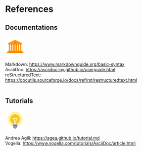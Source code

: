 # References

## Documentations

<img alt="library" src="icon/libre/library.png" width="64">

Markdown: https://www.markdownguide.org/basic-syntax  
AsciiDoc: https://asciidoc-py.github.io/userguide.html  
reStructuredText: https://docutils.sourceforge.io/docs/ref/rst/restructuredtext.html  
<br>

##  Tutorials

<img alt="idea" src="icon/libre/idea.png" width="64">

Andrea Agili: https://agea.github.io/tutorial.md  
Vogella: https://www.vogella.com/tutorials/AsciiDoc/article.html  
<br>
